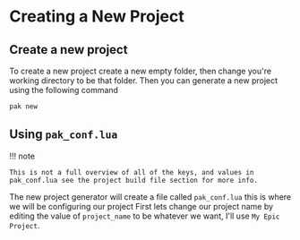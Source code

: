 # Creating a New Project


## Create a new project

To create a new project create a new empty folder, then change you're working directory to be that folder. Then you can 
generate a new project using the following command
```bash
pak new
```

## Using ```pak_conf.lua```
!!! note

    This is not a full overview of all of the keys, and values in pak_conf.lua see the project build file section for more info.

The new project generator will create a file called ```pak_conf.lua``` this is where we will be configuring our project
First lets change our project name by editing the value of ```project_name``` to be whatever we want, I'll use ```My Epic Project```.
